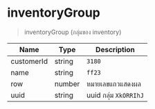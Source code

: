# inventoryGroup
>inventoryGroup (กลุ่มของ inventory)

| Name | Type | Description
| ----|----|-----------  
customerId | string |   `3180`
name | string |   `ff23`
row | number | หมายเลขแถวแสดงผล
uuid | string |  uuid กลุ่ม `XkORRIhJ`
